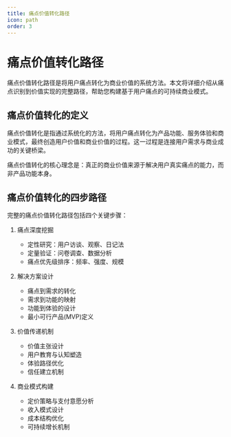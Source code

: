 ```yaml
---
title: 痛点价值转化路径
icon: path
order: 3
---
```


# 痛点价值转化路径

痛点价值转化路径是将用户痛点转化为商业价值的系统方法。本文将详细介绍从痛点识别到价值实现的完整路径，帮助您构建基于用户痛点的可持续商业模式。

## 痛点价值转化的定义

痛点价值转化是指通过系统化的方法，将用户痛点转化为产品功能、服务体验和商业模式，最终创造用户价值和商业价值的过程。这一过程是连接用户需求与商业成功的关键桥梁。

痛点价值转化的核心理念是：真正的商业价值来源于解决用户真实痛点的能力，而非产品功能本身。

## 痛点价值转化的四步路径

完整的痛点价值转化路径包括四个关键步骤：

1. 痛点深度挖掘
   - 定性研究：用户访谈、观察、日记法
   - 定量验证：问卷调查、数据分析
   - 痛点优先级排序：频率、强度、规模

2. 解决方案设计
   - 痛点到需求的转化
   - 需求到功能的映射
   - 功能到体验的设计
   - 最小可行产品(MVP)定义

3. 价值传递机制
   - 价值主张设计
   - 用户教育与认知塑造
   - 体验路径优化
   - 信任建立机制

4. 商业模式构建
   - 定价策略与支付意愿分析
   - 收入模式设计
   - 成本结构优化
   - 可持续增长机制

